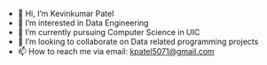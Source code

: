 - 👋 Hi, I’m Kevinkumar Patel
- 👀 I’m interested in Data Engineering
- 🌱 I’m currently pursuing Computer Science in UIC
- 💞️ I’m looking to collaborate on Data related programming projects
- 📫 How to reach me via email: kpatel5071@gmail.com

<!---
kevu4567 is a ✨ special ✨ repository because its `README.md` (this file) appears on your GitHub profile.
You can click the Preview link to take a look at your changes.
--->
